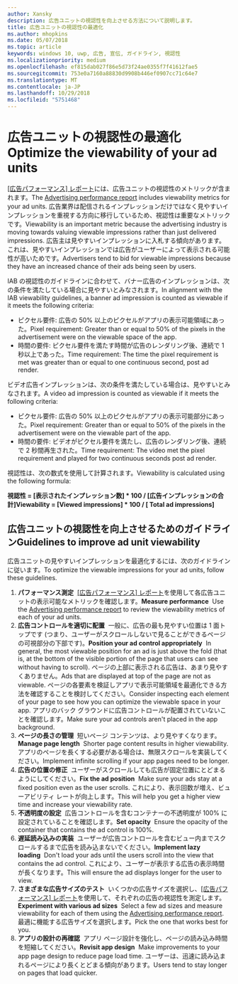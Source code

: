 ```yaml
---
author: Xansky
description: 広告ユニットの視認性を向上させる方法について説明します。
title: 広告ユニットの視認性の最適化
ms.author: mhopkins
ms.date: 05/07/2018
ms.topic: article
keywords: windows 10, uwp, 広告, 宣伝, ガイドライン, 視認性
ms.localizationpriority: medium
ms.openlocfilehash: ef815dab027f86e5d73f24ae0355f7f41612fae5
ms.sourcegitcommit: 753e0a7160a88830d9908b446ef0907cc71c64e7
ms.translationtype: MT
ms.contentlocale: ja-JP
ms.lasthandoff: 10/29/2018
ms.locfileid: "5751468"
---
```

# <a name="optimize-the-viewability-of-your-ad-units"></a><span data-ttu-id="bb634-104">広告ユニットの視認性の最適化</span><span class="sxs-lookup"><span data-stu-id="bb634-104">Optimize the viewability of your ad units</span></span>

<span data-ttu-id="bb634-105">[[広告パフォーマンス] レポート](../publish/advertising-performance-report.md)には、広告ユニットの視認性のメトリックが含まれます。</span><span class="sxs-lookup"><span data-stu-id="bb634-105">The [Advertising performance report](../publish/advertising-performance-report.md) includes viewability metrics for your ad units.</span></span> <span data-ttu-id="bb634-106">広告業界は配信されるインプレッションだけではなく見やすいインプレッションを重視する方向に移行しているため、視認性は重要なメトリックです。</span><span class="sxs-lookup"><span data-stu-id="bb634-106">Viewability is an important metric because the advertising industry is moving towards valuing viewable impressions rather than just delivered impressions.</span></span> <span data-ttu-id="bb634-107">広告主は見やすいインプレッションに入札する傾向があります。これは、見やすいインプレッションでは広告がユーザーによって表示される可能性が高いためです。</span><span class="sxs-lookup"><span data-stu-id="bb634-107">Advertisers tend to bid for viewable impressions because they have an increased chance of their ads being seen by users.</span></span>  

<span data-ttu-id="bb634-108">IAB の視認性のガイドラインに合わせて、バナー広告のインプレッションは、次の条件を満たしている場合に見やすいとみなされます。</span><span class="sxs-lookup"><span data-stu-id="bb634-108">In alignment with the IAB viewability guidelines, a banner ad impression is counted as viewable if it meets the following criteria:</span></span>

* <span data-ttu-id="bb634-109">ピクセル要件: 広告の 50% 以上のピクセルがアプリの表示可能領域にあった。</span><span class="sxs-lookup"><span data-stu-id="bb634-109">Pixel requirement: Greater than or equal to 50% of the pixels in the advertisement were on the viewable space of the app.</span></span>
* <span data-ttu-id="bb634-110">時間の要件: ピクセル要件を満たす時間が広告のレンダリング後、連続で 1 秒以上であった。</span><span class="sxs-lookup"><span data-stu-id="bb634-110">Time requirement: The time the pixel requirement is met was greater than or equal to one continuous second, post ad render.</span></span>

<span data-ttu-id="bb634-111">ビデオ広告インプレッションは、次の条件を満たしている場合は、見やすいとみなされます。</span><span class="sxs-lookup"><span data-stu-id="bb634-111">A video ad impression is counted as viewable if it meets the following criteria:</span></span>

* <span data-ttu-id="bb634-112">ピクセル要件: 広告の 50% 以上のピクセルがアプリの表示可能部分にあった。</span><span class="sxs-lookup"><span data-stu-id="bb634-112">Pixel requirement: Greater than or equal to 50% of the pixels in the advertisement were on the viewable part of the app.</span></span>
* <span data-ttu-id="bb634-113">時間の要件: ビデオがピクセル要件を満たし、広告のレンダリング後、連続で 2 秒間再生された。</span><span class="sxs-lookup"><span data-stu-id="bb634-113">Time requirement: The video met the pixel requirement and played for two continuous seconds post ad render.</span></span>

<span data-ttu-id="bb634-114">視認性は、次の数式を使用して計算されます。</span><span class="sxs-lookup"><span data-stu-id="bb634-114">Viewability is calculated using the following formula:</span></span>

**<span data-ttu-id="bb634-115">視認性 = [表示されたインプレッション数] \* 100 / [広告インプレッションの合計]</span><span class="sxs-lookup"><span data-stu-id="bb634-115">Viewability = [Viewed impressions] \* 100 / [ Total ad impressions]</span></span>**

## <a name="guidelines-to-improve-ad-unit-viewability"></a><span data-ttu-id="bb634-116">広告ユニットの視認性を向上させるためのガイドライン</span><span class="sxs-lookup"><span data-stu-id="bb634-116">Guidelines to improve ad unit viewability</span></span>

<span data-ttu-id="bb634-117">広告ユニットの見やすいインプレッションを最適化するには、次のガイドラインに従います。</span><span class="sxs-lookup"><span data-stu-id="bb634-117">To optimize the viewable impressions for your ad units, follow these guidelines.</span></span>

1. <span data-ttu-id="bb634-118">**パフォーマンス測定**&nbsp;&nbsp;[[広告パフォーマンス] レポート](../publish/advertising-performance-report.md)を使用して各広告ユニットの表示可能なメトリックを確認します。</span><span class="sxs-lookup"><span data-stu-id="bb634-118">**Measure performance**&nbsp;&nbsp;Use the [Advertising performance report](../publish/advertising-performance-report.md) to review the viewability metrics of each of your ad units.</span></span>
2.  <span data-ttu-id="bb634-119">**広告コントロールを適切に配置**&nbsp;&nbsp;一般に、広告の最も見やすい位置は 1 面トップです (つまり、ユーザーがスクロールしないで見ることができるページの可視部分の下部です)。</span><span class="sxs-lookup"><span data-stu-id="bb634-119">**Position your ad control appropriately**&nbsp;&nbsp;In general, the most viewable position for an ad is just above the fold (that is, at the bottom of the visible portion of the page that users can see without having to scroll).</span></span> <span data-ttu-id="bb634-120">ページの上部に表示される広告は、あまり見やすくありません。</span><span class="sxs-lookup"><span data-stu-id="bb634-120">Ads that are displayed at top of the page are not as viewable.</span></span> <span data-ttu-id="bb634-121">ページの各要素を検証しアプリで表示可能領域を最適化できる方法を確認することを検討してください。</span><span class="sxs-lookup"><span data-stu-id="bb634-121">Consider inspecting each element of your page to see how you can optimize the viewable space in your app.</span></span> <span data-ttu-id="bb634-122">アプリのバック グラウンドに広告コントロールが配置されていないことを確認します。</span><span class="sxs-lookup"><span data-stu-id="bb634-122">Make sure your ad controls aren't placed in the app background.</span></span>
3.  <span data-ttu-id="bb634-123">**ページの長さの管理**&nbsp;&nbsp;短いページ コンテンツは、より見やすくなります。</span><span class="sxs-lookup"><span data-stu-id="bb634-123">**Manage page length**&nbsp;&nbsp;Shorter page content results in higher viewability.</span></span> <span data-ttu-id="bb634-124">アプリのページを長くする必要がある場合は、無限スクロールを実装してください。</span><span class="sxs-lookup"><span data-stu-id="bb634-124">Implement infinite scrolling if your app pages need to be longer.</span></span>
4.  <span data-ttu-id="bb634-125">**広告の位置の修正**&nbsp;&nbsp;ユーザーがスクロールしても広告が固定位置にとどまるようにしてください。</span><span class="sxs-lookup"><span data-stu-id="bb634-125">**Fix the ad position**&nbsp;&nbsp;Make sure your ads stay at a fixed position even as the user scrolls.</span></span> <span data-ttu-id="bb634-126">これにより、表示回数が増え、ビューアビリティ レートが向上します。</span><span class="sxs-lookup"><span data-stu-id="bb634-126">This will help you get a higher view time and increase your viewability rate.</span></span>
5.  <span data-ttu-id="bb634-127">**不透明度の設定**&nbsp;&nbsp;広告コントロールを含むコンテナーの不透明度が 100% に設定されていることを確認します。</span><span class="sxs-lookup"><span data-stu-id="bb634-127">**Set opacity**&nbsp;&nbsp;Ensure the opacity of the container that contains the ad control is 100%.</span></span>
6.  <span data-ttu-id="bb634-128">**遅延読み込みの実装**&nbsp;&nbsp;ユーザーが広告コントロールを含むビュー内までスクロールするまで広告を読み込まないでください。</span><span class="sxs-lookup"><span data-stu-id="bb634-128">**Implement lazy loading**&nbsp;&nbsp;Don't load your ads until the users scroll into the view that contains the ad control.</span></span> <span data-ttu-id="bb634-129">これにより、ユーザーが表示する広告の表示時間が長くなります。</span><span class="sxs-lookup"><span data-stu-id="bb634-129">This will ensure the ad displays longer for the user to view.</span></span>
7.  <span data-ttu-id="bb634-130">**さまざまな広告サイズのテスト**&nbsp;&nbsp;いくつかの広告サイズを選択し、[[広告パフォーマンス] レポート](../publish/advertising-performance-report.md)を使用して、それぞれの広告の視認性を測定します。</span><span class="sxs-lookup"><span data-stu-id="bb634-130">**Experiment with various ad sizes**&nbsp;&nbsp;Select a few ad sizes and measure viewability for each of them using the [Advertising performance report](../publish/advertising-performance-report.md).</span></span> <span data-ttu-id="bb634-131">最適に機能する広告サイズを選択します。</span><span class="sxs-lookup"><span data-stu-id="bb634-131">Pick the one that works best for you.</span></span>
8.  <span data-ttu-id="bb634-132">**アプリの設計の再確認**&nbsp;&nbsp;アプリ ページ設計を強化し、ページの読み込み時間を短縮してください。</span><span class="sxs-lookup"><span data-stu-id="bb634-132">**Revisit app design**&nbsp;&nbsp;Make improvements to your app page design to reduce page load time.</span></span> <span data-ttu-id="bb634-133">ユーザーは、迅速に読み込まれるページにより長くとどまる傾向があります。</span><span class="sxs-lookup"><span data-stu-id="bb634-133">Users tend to stay longer on pages that load quicker.</span></span>

